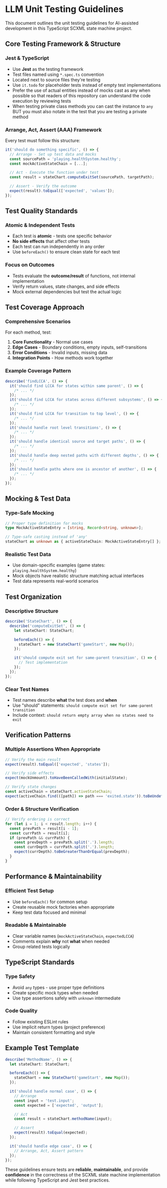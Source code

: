 # LLM Unit Testing Guidelines

This document outlines the unit testing guidelines for AI-assisted development in this TypeScript SCXML state machine project.

## Core Testing Framework & Structure

### Jest & TypeScript

- Use **Jest** as the testing framework
- Test files named using `*.spec.ts` convention
- Located next to source files they're testing
- Use `it.todo` for placeholder tests instead of empty test implementations
- Prefer the use of actual entities instead of mocks cast as any when possible so that readers of this repository can understand the code execution by reviewing tests
- When testing private class methods you can cast the instance to `any` BUT you must also notate in the test that you are testing a private method

### Arrange, Act, Assert (AAA) Framework

Every test must follow this structure:

```typescript
it('should do something specific', () => {
  // Arrange - Set up test data and mocks
  const sourcePath = 'playing.healthSystem.healthy';
  const mockActiveStateChain = [...];

  // Act - Execute the function under test
  const result = stateChart.computeExitSet(sourcePath, targetPath);

  // Assert - Verify the outcome
  expect(result).toEqual(['expected', 'values']);
});
```

## Test Quality Standards

### Atomic & Independent Tests

- Each test is **atomic** - tests one specific behavior
- **No side effects** that affect other tests
- Each test can run independently in any order
- Use `beforeEach()` to ensure clean state for each test

### Focus on Outcomes

- Tests evaluate the **outcome/result** of functions, not internal implementation
- Verify return values, state changes, and side effects
- Mock external dependencies but test the actual logic

## Test Coverage Approach

### Comprehensive Scenarios

For each method, test:

1. **Core Functionality** - Normal use cases
2. **Edge Cases** - Boundary conditions, empty inputs, self-transitions
3. **Error Conditions** - Invalid inputs, missing data
4. **Integration Points** - How methods work together

### Example Coverage Pattern

```typescript
describe('findLCCA', () => {
  it('should find LCCA for states within same parent', () => {
    /* ... */
  });
  it('should find LCCA for states across different subsystems', () => {
    /* ... */
  });
  it('should find LCCA for transition to top level', () => {
    /* ... */
  });
  it('should handle root level transitions', () => {
    /* ... */
  });
  it('should handle identical source and target paths', () => {
    /* ... */
  });
  it('should handle deep nested paths with different depths', () => {
    /* ... */
  });
  it('should handle paths where one is ancestor of another', () => {
    /* ... */
  });
});
```

## Mocking & Test Data

### Type-Safe Mocking

```typescript
// Proper type definition for mocks
type MockActiveStateEntry = [string, Record<string, unknown>];

// Type-safe casting instead of 'any'
stateChart as unknown as { activeStateChain: MockActiveStateEntry[] };
```

### Realistic Test Data

- Use domain-specific examples (game states: `playing.healthSystem.healthy`)
- Mock objects have realistic structure matching actual interfaces
- Test data represents real-world scenarios

## Test Organization

### Descriptive Structure

```typescript
describe('StateChart', () => {
  describe('computeExitSet', () => {
    let stateChart: StateChart;

    beforeEach(() => {
      stateChart = new StateChart('gameStart', new Map());
    });

    it('should compute exit set for same-parent transition', () => {
      // Test implementation
    });
  });
});
```

### Clear Test Names

- Test names describe **what** the test does and **when**
- Use "should" statements: `should compute exit set for same-parent transition`
- Include context: `should return empty array when no states need to exit`

## Verification Patterns

### Multiple Assertions When Appropriate

```typescript
// Verify the main result
expect(result).toEqual(['expected', 'states']);

// Verify side effects
expect(mockUnmount).toHaveBeenCalledWith(initialState);

// Verify state changes
const activeChain = stateChart.activeStateChain;
expect(activeChain.find(([path]) => path === 'exited.state')).toBeUndefined();
```

### Order & Structure Verification

```typescript
// Verify ordering is correct
for (let i = 1; i < result.length; i++) {
  const prevPath = result[i - 1];
  const currPath = result[i];
  if (prevPath && currPath) {
    const prevDepth = prevPath.split('.').length;
    const currDepth = currPath.split('.').length;
    expect(currDepth).toBeGreaterThanOrEqual(prevDepth);
  }
}
```

## Performance & Maintainability

### Efficient Test Setup

- Use `beforeEach()` for common setup
- Create reusable mock factories when appropriate
- Keep test data focused and minimal

### Readable & Maintainable

- Clear variable names (`mockActiveStateChain`, `expectedLCCA`)
- Comments explain **why** not **what** when needed
- Group related tests logically

## TypeScript Standards

### Type Safety

- Avoid `any` types - use proper type definitions
- Create specific mock types when needed
- Use type assertions safely with `unknown` intermediate

### Code Quality

- Follow existing ESLint rules
- Use implicit return types (project preference)
- Maintain consistent formatting and style

## Example Test Template

```typescript
describe('MethodName', () => {
  let stateChart: StateChart;

  beforeEach(() => {
    stateChart = new StateChart('gameStart', new Map());
  });

  it('should handle normal case', () => {
    // Arrange
    const input = 'test.input';
    const expected = ['expected', 'output'];

    // Act
    const result = stateChart.methodName(input);

    // Assert
    expect(result).toEqual(expected);
  });

  it('should handle edge case', () => {
    // Arrange, Act, Assert pattern
  });
});
```

These guidelines ensure tests are **reliable**, **maintainable**, and provide **confidence** in the correctness of the SCXML state machine implementation while following TypeScript and Jest best practices.
